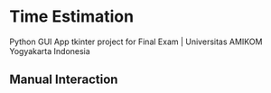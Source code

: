 # Time Estimation
Python GUI App tkinter project for Final Exam
| Universitas AMIKOM Yogyakarta Indonesia

Manual Interaction
------------------
